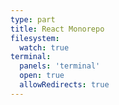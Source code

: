 ```yaml
---
type: part
title: React Monorepo
filesystem:
  watch: true
terminal:
  panels: 'terminal'
  open: true
  allowRedirects: true
---
```

